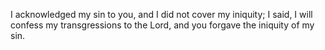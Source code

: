I acknowledged my sin to you, and I did not cover my iniquity; I said, I will confess my transgressions to the Lord, and you forgave the iniquity of my sin.
